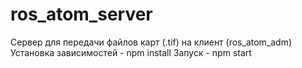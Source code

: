 # ros_atom_server
Сервер для передачи файлов карт (.tif) на клиент (ros_atom_adm)
Установка зависимостей - npm install
Запуск - npm start
